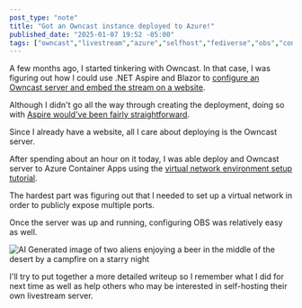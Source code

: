 ```yaml
---
post_type: "note" 
title: "Got an Owncast instance deployed to Azure!"
published_date: "2025-01-07 19:52 -05:00"
tags: ["owncast","livestream","azure","selfhost","fediverse","obs","containers","aca"]
---
```


A few months ago, I started tinkering with Owncast. In that case, I was figuring out how I could use .NET Aspire and Blazor to [configure an Owncast server and embed the stream on a website](/posts/build-your-own-live-streaming-app-owncast-dotnet-aspire/).

Although I didn't go all the way through creating the deployment, doing so with [Aspire would've been fairly straightforward](https://learn.microsoft.com/dotnet/aspire/deployment/azure/aca-deployment).

Since I already have a website, all I care about deploying is the Owncast server. 

After spending about an hour on it today, I was able deploy and Owncast server to Azure Container Apps using the [virtual network environment setup tutorial](https://learn.microsoft.com/en-us/azure/container-apps/vnet-custom?tabs=bash&pivots=azure-portal).

The hardest part was figuring out that I needed to set up a virtual network in order to publicly expose multiple ports. 

Once the server was up and running, configuring OBS was relatively easy as well.

![AI Generated image of two aliens enjoying a beer in the middle of the desert by a campfire on a starry night](http://cdn.lqdev.tech/files/images/owncast-obs-azure-container-apps-deployment.png)

I'll try to put together a more detailed writeup so I remember what I did for next time as well as help others who may be interested in self-hosting their own livestream server. 